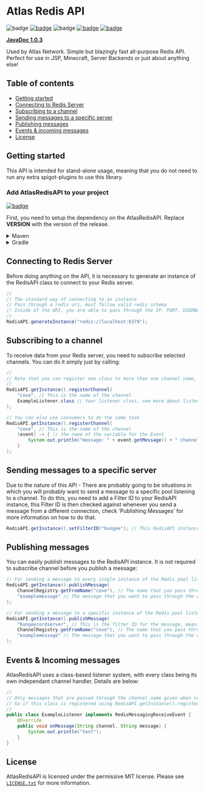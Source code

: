 # Atlas Redis API
![badge](https://img.shields.io/github/v/release/Swofty-Developments/AtlasRedisAPI)
[![badge](https://jitpack.io/v/Swofty-Developments/AtlasRedisAPI.svg)](https://jitpack.io/#Swofty-Developments/AtlasRedisAPI)
![badge](https://img.shields.io/github/last-commit/Swofty-Developments/AtlasRedisAPI)
[![badge](https://img.shields.io/discord/830345347867476000?label=discord)](https://discord.gg/atlasmc)
[![badge](https://img.shields.io/github/license/Swofty-Developments/AtlasRedisAPI)](https://github.com/Swofty-Developments/AtlasRedisAPI/blob/master/LICENSE.txt)

**[JavaDoc 1.0.3](https://swofty-developments.github.io/AtlasRedisAPI/)**

Used by Atlas Network. Simple but blazingly fast all-purpose Redis API. Perfect for use in JSP, Minecraft, Server Backends or just about anything else!

## Table of contents

* [Getting started](#getting-started)
* [Connecting to Redis Server](#connecting-to-redis-server)
* [Subscribing to a channel](#subscribing-to-a-channel)
* [Sending messages to a specific server](#subscribing-to-a-specific-server)
* [Publishing messages](#publishing-messages)
* [Events & incoming messages](#events--incoming-messages)
* [License](#license)

## Getting started

This API is intended for stand-alone usage, meaning that you do not need to run any extra spigot-plugins to use this library.

### Add AtlasRedisAPI to your project 

[![badge](https://jitpack.io/v/Swofty-Developments/AtlasRedisAPI.svg)](https://jitpack.io/#Swofty-Developments/AtlasRedisAPI)

First, you need to setup the dependency on the AtlasRedisAPI. Replace **VERSION** with the version of the release.

<details>
    <summary>Maven</summary>

```xml
<repositories>
    <repository>
        <id>jitpack.io</id>
        <url>https://jitpack.io</url>
    </repository>
</repositories>

<dependencies>
    <dependency>
        <groupId>com.github.Swofty-Developments</groupId>
        <artifactId>AtlasRedisAPI</artifactId>
        <version>VERSION</version>
    </dependency>
</dependencies>
```
</details>

<details>
    <summary>Gradle</summary>

```gradle
allprojects {
    repositories {
        ...
        maven { url 'https://jitpack.io' }
    }
}

dependencies {
    implementation 'com.github.Swofty-Developments:AtlasRedisAPI:VERSION'
}
```
</details>

## Connecting to Redis Server

Before doing anything on the API, it is necessary to generate an instance of the RedisAPI class to connect to your Redis server.

```java
// 
// The standard way of connecting to an instance
// Pass through a redis uri, must follow valid redis schema
// Inside of the URI, you are able to pass through the IP, PORT, USERNAME and PASSWORD
//
RedisAPI.generateInstance("redis://localhost:6379");
```

## Subscribing to a channel

To receive data from your Redis server, you need to subscribe selected channels. You can do it simply just by calling:

```java
//
// Note that you can register one class to more than one channel name, making it so that one listener class handles multiple channels.
//
RedisAPI.getInstance().registerChannel(
    "cove", // This is the name of the channel
    ExampleListener.class // Your listener class, see more about listening to Redis messages below.
);
```
```java
// You can also use consumers to do the same task
RedisAPI.getInstance().registerChannel(
    "cove", // This is the name of the channel
    (event) -> { // the name of the variable for the Event
        System.out.println("message: " + event.getMessage() + " channel: " + event.getChannel());
    }
);
```

## Sending messages to a specific server

Due to the nature of this API - There are probably going to be situations in which you will probably want to send a message to a specific pool listening to a channel. To do this, you need to add a Filter ID to your RedisAPI instance, this Filter ID is then checked against whenever you send a message from a different connection, check 'Publishing Messages' for more information on how to do that.
```java
RedisAPI.getInstance().setFilterID("bungee"); // This RedisAPI instance will now block out any messages that do not have this filter id passed through with it.
```

## Publishing messages

You can easily publish messages to the RedisAPI instance. It is not required to subscribe channel before you publish a message:

```java
// For sending a message to every single instance of the Redis pool listening to the channel
RedisAPI.getInstance().publishMessage(
    ChannelRegistry.getFromName("cove"), // The name that you pass through here is the same as the name you pass through when registering a channel, look at 'Subscribing to a channel' for more information
    "examplemessage" // The message that you want to pass through the channel
);

// For sending a message to a specific instance of the Redis pool listening to a channel
RedisAPI.getInstance().publishMessage(
    "bungeecordserver", // This is the filter ID for the message, meaning that only Redis pools that have their filter code set to this value will recieve the message
    ChannelRegistry.getFromName("cove"), // The name that you pass through here is the same as the name you pass through when registering a channel, look at 'Subscribing to a channel' for more information
    "examplemessage" // The message that you want to pass through the channel
);
```

## Events & Incoming messages

AtlasRedisAPI uses a class-based listener system, with every class being its own independant channel handler. Details are below:

```java
//
// Only messages that are passed through the channel name given when registering the channel class will be passed onto this event.
// So if this class is registered using RedisAPI.getInstance().registerChannel("cove", ExampleListener.class) then this class will only listen to messages coming through the "cove" channel.
//
public class ExampleListener implements RedisMessagingReceiveEvent {
    @Override
    public void onMessage(String channel, String message) {
        System.out.println("test");
    }
}

```

## License
AtlasRedisAPI is licensed under the permissive MIT license. Please see [`LICENSE.txt`](https://github.com/Swofty-Developments/AtlasRedisAPI/blob/master/LICENSE.txt) for more information.
